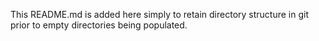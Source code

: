 This README.md is added here simply to retain directory structure in git prior to empty directories being populated.